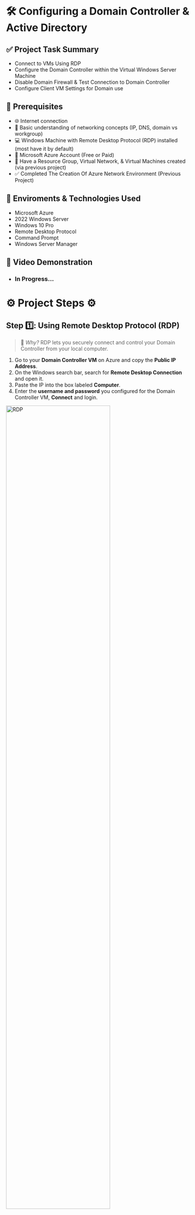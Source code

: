 <h1> 🛠️ Configuring a Domain Controller & Active Directory </h1>

## ✅ Project Task Summary

- Connect to VMs Using RDP
- Configure the Domain Controller within the Virtual Windows Server Machine
- Disable Domain Firewall & Test Connection to Domain Controller
- Configure Client VM Settings for Domain use

## 📌 Prerequisites
- 🌐 Internet connection
- 🧠 Basic understanding of networking concepts (IP, DNS, domain vs workgroup)
- 💻 Windows Machine with Remote Desktop Protocol (RDP) installed (most have it by default)
- 🔐 Microsoft Azure Account (Free or Paid)
- 🔧 Have a Resource Group, Virtual Network, & Virtual Machines created (via previous project)
- ✅ Completed The Creation Of Azure Network Environment  (Previous Project) 
    
## 🔗 Enviroments & Technologies Used 
-  Microsoft Azure
-  2022 Windows Server
-  Windows 10 Pro
-  Remote Desktop Protocol
-  Command Prompt
-  Windows Server Manager

  ## 🎥 Video Demonstration

- ### In Progress...

<h1> ⚙️ Project Steps ⚙️ </h1>

## Step 1️⃣: Using Remote Desktop Protocol (RDP)

>📌 *Why?* RDP lets you securely connect and control your Domain Controller from your local computer.

1. Go to your **Domain Controller VM** on Azure and copy the **Public IP Address**.
2. On the Windows search bar, search for **Remote Desktop Connection** and open it.
3. Paste the IP into the box labeled **Computer**.
4. Enter the **username and password** you configured for the Domain Controller VM, **Connect** and login.

<p>
<img src="https://imgur.com/hE04qpk.png" height="75%" width="75%" alt="RDP">
</p>

<br>
<br>

## Step 2️⃣: Disable Firewall on DC (for testing/ping)

>📌 *Why?* Disabling the firewall allows easier network testing, like pings during setup (not recommended for production).

1. Open Run in Windows search, type wf.msc, and press Enter.
2. Click **Windows Firewall Properties** (top of the left panel).
3. For **Domain, Private, and Public Profiles**, set **Firewall State** to **Off**.
4. Click **Apply** and **OK**.
5. Open Azure & navigate to your **Domain Controller**. Restart the VM to ensure the Firewall settings have been set.

<p>
<img src="https://imgur.com/Nl9jiWR.png" height="80%" width="80%" alt="Firewall">
</p>

<br>
<br>

## Step 3️⃣: Test Connection from Client VM

>📌 *Why?* Verifying DNS and ping ensures the Client VM can communicate with the DC before trying to join the domain.


1. RDP into your **Client VM**. (We are not using domain login yet as this client hasn't joined the domain yet).
2. Open **PowerShell** and run:  
   ping <DC_Private_IP> (We should see that all packets were sent and received).
3. Run:  
   ipconfig /all
 (Look for "DNS Server"; it should be linked to the DC's private IP)


<p>
<img src="https://imgur.com/nx5nKxs.png" height="40%" width="70%" alt="Command Prompt">
</p>

<br>

## Step 4️⃣: Configuring the Domain Controller (DC)

>📌 *Why?* This turns the server into a Domain Controller, which manages users, computers, and domain security for the network.

1. On the DC VM, open **Server Manager**.
2. Click **Add Roles & Features** > Next > Next > Next.
3. Select **Active Directory Domain Services**, click Next until you reach **Install**.
4. Check **Restart destination server automatically** and click **Install**.
5. After installation, click the **flag icon** in Server Manager > **Promote this server to a domain controller**.
6. Choose **Add a new forest** and create a domain (e.g., mydomain.com), then click Next.
7. For the **Directory Services Restore Mode (DSRM)** password, set anything (easy password for testing purposes).
8. Uncheck **Create DNS delegation** when prompted & continue through the wizard and click **Install**.
9. Once the server restarts, log in via **domain credentials**: domain\Username. (eg. mydomain.com\admin123)
 
<p>
<img src="https://imgur.com/HyyWl3h.png" height="85%" width="85%" alt="Server Manager">
</p>

<br>
<br>

## Step 5️⃣: Join Client VM to Domain

>📌 *Why?* Joining the domain connects the client to the centralized management system handled by the Domain Controller.

1. Restart the **Client VM** then open **System Properties** (type 'Run' then sysdm.cpl).
2. Click **Change**, select **Domain**, and enter the domain name you set earlier (e.g., mydomain.com).
3. When prompted, enter **Domain Admin credentials** (the ones set during DC configuration).
4. After confirmation, **restart the Client VM**.

<p>
<img src="https://imgur.com/EKHU4I2.png" height="80%" width="80%" alt="Joining Domain via Client VM">
</p>

<br>
<br>

## Step 6️⃣: Allow Domain Users to Use RDP

>📌 *Why?* This lets regular domain users connect to the Client VM via Remote Desktop after joining the domain.

1. Reconnect to the **Client VM** using the **DC admin account**.
2. Open **System Properties** (type 'Run' then sysdm.cpl)
3. Under **Remote**, click **Select Users** then **Add**, type **domain users** then Apply and save changes.
   
<p>
<img src="https://imgur.com/NMBAGxU.png" height="80%" width="80%" alt="Adjusting GP">
</p>
